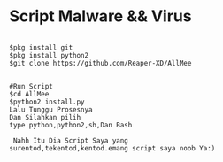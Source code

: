 # Script Malware && Virus
<pre><code>
$pkg install git
$pkg install python2
$git clone https://github.com/Reaper-XD/AllMee
</code></pre>
<pre><code>
#Run Script
$cd AllMee
$python2 install.py
Lalu Tunggu Prosesnya
Dan Silahkan pilih
type python,python2,sh,Dan Bash
</code></pre>
<code><pre>
Nahh Itu Dia Script Saya yang surentod,tekentod,kentod.emang script saya noob Ya:)
</pre></code>

